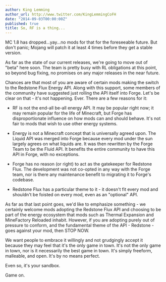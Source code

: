 ```yaml
---
author: King Lemming
author_url: http://www.twitter.com/KingLemmingCoFH
date: "2014-09-03T00:00:00Z"
published: true
title: So, RF is a thing...
---
```


MC 1.8 has dropped...yay...no mods for that for the foreseeable future. But
don't panic; Mojang will patch it at least 4 times before they get a stable
version.

As far as the state of our current releases, we're going to move out of "beta"
here soon. The team is pretty busy with RL obligations at this point, so beyond
bug fixing, no promises on any major releases in the near future.

Chances are that most of you are aware of certain mods making the switch to the
Redstone Flux Energy API. Along with this support, some members of the community
have suggested just rolling the API itself into Forge. Let's be clear on that -
it's not happening. Ever. There are a few reasons for it:

- RF is not the end-all be-all energy API. It may be popular right now; it may
  remain popular for the life of Minecraft, but Forge has disproportionate
  influence on how mods can and should behave. It's not fair to mods that wish
  to use other energy systems.

- Energy is not a Minecraft concept that is universally agreed upon. The Liquid
  API was merged into Forge because every mod under the sun largely agrees on
  what liquids are. It was then rewritten by the Forge Team to be the Fluid API.
  It benefits the entire community to have this API in Forge, with no
  exceptions.

- Forge has no reason (or right) to act as the gatekeeper for Redstone Flux. The
  development was not co-opted in any way with the Forge team, nor is there any
  maintenance benefit to migrating it to Forge's codebase.

- Redstone Flux has a particular theme to it - it doesn't fit every mod and
  shouldn't be foisted on every mod, even as an "optional" API.

As far as that last point goes, we'd like to emphasize something - we certainly
welcome mods adopting the Redstone Flux API and choosing to be part of the
energy ecosystem that mods such as Thermal Expansion and MineFactory Reloaded
inhabit. However, if you are adopting purely out of pressure to conform, and the
fundamental theme of the API - Redstone - goes against your mod, then STOP NOW.

We want people to embrace it willingly and not grudgingly accept it because they
may feel that it's the only game in town. It's not the only game in town, nor is
it necessarily the best game in town. It's simply freeform, malleable, and open.
It's by no means perfect.

Even so, it's your sandbox.

Game on.
